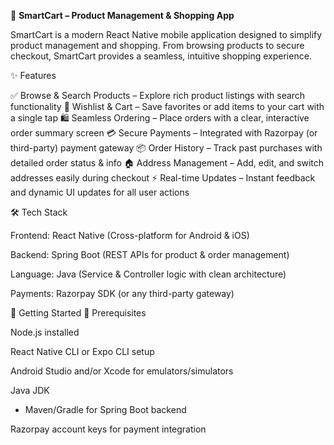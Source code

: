 🛒 **SmartCart – Product Management & Shopping App**

SmartCart is a modern React Native mobile application designed to simplify product management and shopping.
From browsing products to secure checkout, SmartCart provides a seamless, intuitive shopping experience.

✨ Features

✅ Browse & Search Products – Explore rich product listings with search functionality                                                                                         💖 Wishlist & Cart – Save favorites or add items to your cart with a single tap
🛍️ Seamless Ordering – Place orders with a clear, interactive order summary screen
💳 Secure Payments – Integrated with Razorpay (or third-party) payment gateway
📦 Order History – Track past purchases with detailed order status & info
🏠 Address Management – Add, edit, and switch addresses easily during checkout
⚡ Real-time Updates – Instant feedback and dynamic UI updates for all user actions

🛠️ Tech Stack

Frontend: React Native (Cross-platform for Android & iOS)

Backend: Spring Boot (REST APIs for product & order management)

Language: Java (Service & Controller logic with clean architecture)

Payments: Razorpay SDK (or any third-party gateway)

🚀 Getting Started
🔧 Prerequisites

Node.js
 installed

React Native CLI or Expo CLI setup

Android Studio and/or Xcode for emulators/simulators

Java JDK
 + Maven/Gradle for Spring Boot backend

Razorpay account keys for payment integration
